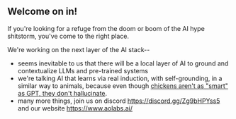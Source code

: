 ## Welcome on in!

If you're looking for a refuge from the doom or boom of the AI hype shitstorm, you've come to the right place.

We're working on the next layer of the AI stack-- 
* seems inevitable to us that there will be a local layer of AI to ground and contextualize LLMs and pre-trained systems
* we're talking AI that learns via real induction, with self-grounding, in a similar way to animals, because even though [chickens aren't as "smart" as GPT, they don't hallucinate](https://en.wikipedia.org/wiki/Problem_of_induction#:~:text=Domestic%20animals%20expect,to%20the%20chicken.).
* many more things, join us on discord https://discord.gg/Zg9bHPYss5 and our website https://www.aolabs.ai/

<!--

**Here are some ideas to get you started:**

🙋‍♀️ A short introduction - what is your organization all about?
🌈 Contribution guidelines - how can the community get involved?
👩‍💻 Useful resources - where can the community find your docs? Is there anything else the community should know?
🍿 Fun facts - what does your team eat for breakfast?
🧙 Remember, you can do mighty things with the power of [Markdown](https://docs.github.com/github/writing-on-github/getting-started-with-writing-and-formatting-on-github/basic-writing-and-formatting-syntax)
-->
